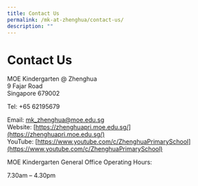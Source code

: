 ```yaml
---
title: Contact Us
permalink: /mk-at-zhenghua/contact-us/
description: ""
---
```

# Contact Us

MOE Kindergarten @ Zhenghua    
9 Fajar Road   
Singapore 679002


Tel: +65 62195679

  

Email: [mk\_zhenghua@moe.edu.sg](mailto:mk_zhenghua@moe.edu.sg)   
Website: [https://zhenghuapri.moe.edu.sg/](https://zhenghuapri.moe.edu.sg/)    
YouTube: [https://www.youtube.com/c/ZhenghuaPrimarySchool](https://www.youtube.com/c/ZhenghuaPrimarySchool)
  

MOE Kindergarten General Office Operating Hours:

7.30am – 4.30pm
